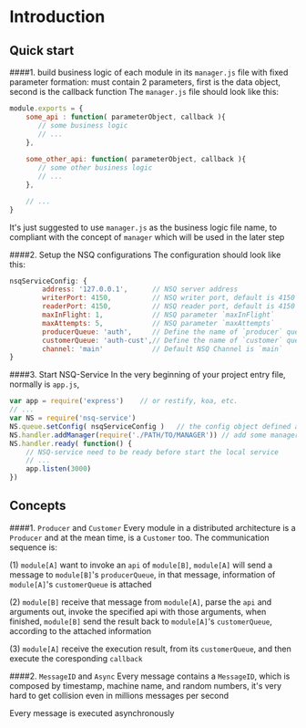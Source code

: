 Introduction
============

Quick start
-----------
####1. build business logic of each module in its `manager.js` file with fixed parameter formation: must contain 2 parameters, first is the data object, second is the callback function
The `manager.js` file should look like this:
```javascript
module.exports = {
    some_api : function( parameterObject, callback ){
       // some business logic
       // ...
    },
    
    some_other_api: function( parameterObject, callback ){
       // some other business logic
       // ...
    },

    // ...   
}
```
It's just suggested to use `manager.js` as the business logic file name, to compliant with the concept of `manager` which will be used in the later step

####2. Setup the NSQ configurations
The configuration should look like this:
```javascript
nsqServiceConfig: {
        address: '127.0.0.1',      // NSQ server address
        writerPort: 4150,          // NSQ writer port, default is 4150
        readerPort: 4150,          // NSQ reader port, default is 4150
        maxInFlight: 1,            // NSQ parameter `maxInFlight`
        maxAttempts: 5,            // NSQ parameter `maxAttempts`
        producerQueue: 'auth',     // Define the name of `producer` queue
        customerQueue: 'auth-cust',// Define the name of `customer` queue
        channel: 'main'            // Default NSQ Channel is `main`
}
```

####3. Start NSQ-Service
In the very beginning of your project entry file, normally is `app.js`,
```javascript
var app = require('express')    // or restify, koa, etc.
// ...
var NS = require('nsq-service')
NS.queue.setConfig( nsqServiceConfig )   // the config object defined above
NS.handler.addManager(require('./PATH/TO/MANAGER')) // add some manager
NS.handler.ready( function() {      
    // NSQ-service need to be ready before start the local service
    // ...
    app.listen(3000)
})
```

Concepts
-------------
####1. `Producer` and `Customer`
Every module in a distributed architecture is a `Producer` and at the mean time, is a `Customer` too. The communication sequence is:

(1) `module[A]` want to invoke an `api` of `module[B]`, 
    `module[A]` will send a message to `module[B]`'s `producerQueue`, 
    in that message, 
    information of `module[A]`'s `customerQueue` is attached

(2) `module[B]` receive that message from `module[A]`, 
    parse the `api` and arguments out, 
    invoke the specified api with those arguments, 
    when finished, 
    `module[B]` send the result back to `module[A]`'s `customerQueue`,
    according to the attached information

(3) `module[A]` receive the execution result,
    from its `customerQueue`,
    and then execute the coresponding `callback`

####2. `MessageID` and `Async`
Every message contains a `MessageID`, which is composed by timestamp, machine name, and random numbers, it's very hard to get collision even in millions messages per second

Every message is executed asynchronously

